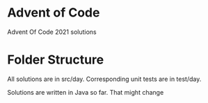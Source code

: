 # Advent of Code
Advent Of Code 2021 solutions

# Folder Structure
All solutions are in src/day. Corresponding unit tests are in test/day.

Solutions are written in Java so far. That might change